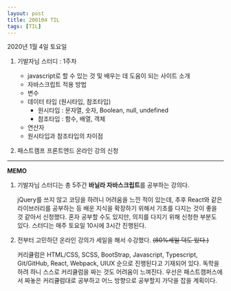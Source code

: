 ```yaml
---
layout: post
title: 200104 TIL
tags: [TIL]
---
```

2020년 1월 4일 토요일

1. 기발자님 스터디 : 1주차
   - javascript로 할 수 있는 것 및 배우는 데 도움이 되는 사이트 소개
   - 자바스크립트 적용 방법
   - 변수
   - 데이터 타입 (원시타입, 참조타입)
      - 원시타입 : 문자열, 숫자, Boolean, null, undefined
      - 참조타입 : 함수, 배열, 객체
   - 연산자
   - 원시타입과 참조타입의 차이점

2. 패스트캠프 프론트엔드 온라인 강의 신청

---

**MEMO**

1. 기발자님 스터디는 총 5주간 **바닐라 자바스크립트**를 공부하는 강의다.

      jQuery를 쓰지 않고 코딩을 하려니 어려움을 느낀 적이 있는데, 추후 React와 같은 라이브러리를 공부하는 등 배운 지식을 확장하기 위해서 기초를 다지는 것이 좋을 것 같아서 신청했다. 혼자 공부할 수도 있지만, 의지를 다지기 위해 신청한 부분도 있다. 스터디는 매주 토요일 10시에 3시간 진행된다.

2. 전부터 고민하던 온라인 강의가 세일을 해서 수강했다. ~~(80%세일 덕도 있다.)~~

      커리큘럼은 HTML/CSS, SCSS, BootStrap, Javascript, Typescript, Git/GitHub, React, Webpack, UIUX 순으로 진행된다고 기재되어 있다. 독학을 하려 하니 스스로 커리큘럼을 짜는 것도 어려움이 느껴진다. 우선은 패스트캠퍼스에서 짜놓은 커리큘럼대로 공부하고 어느 방향으로 공부할지 가닥을 잡을 계획이다.
